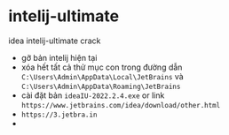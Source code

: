 # intelij-ultimate
idea intelij-ultimate crack 

- gỡ bản intelij hiện tại
- xóa hết tất cả thử mục con trong đường dẫn `C:\Users\Admin\AppData\Local\JetBrains` và `C:\Users\Admin\AppData\Roaming\JetBrains`
- cài đặt bản `ideaIU-2022.2.4.exe` or link `https://www.jetbrains.com/idea/download/other.html`
- `https://3.jetbra.in`
- 
